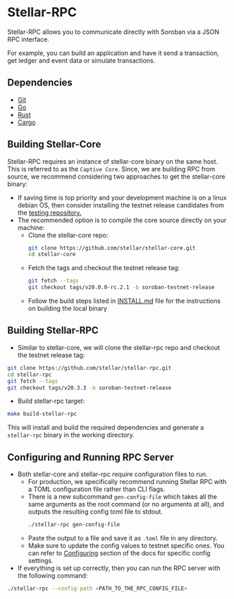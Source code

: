 # Stellar-RPC

Stellar-RPC allows you to communicate directly with Soroban via a JSON RPC interface.

For example, you can build an application and have it send a transaction, get ledger and event data or simulate transactions.

## Dependencies
  - [Git](https://git-scm.com/downloads)
  - [Go](https://golang.org/doc/install)
  - [Rust](https://www.rust-lang.org/tools/install)
  - [Cargo](https://doc.rust-lang.org/cargo/getting-started/installation.html)

## Building Stellar-Core
Stellar-RPC requires an instance of stellar-core binary on the same host. This is referred to as the `Captive Core`. 
Since, we are building RPC from source, we recommend considering two approaches to get the stellar-core binary:
- If saving time is top priority and your development machine is on a linux debian OS, then consider installing the 
testnet release candidates from the [testing repository.](https://apt.stellar.org/pool/unstable/s/stellar-core/)
- The recommended option is to compile the core source directly on your machine:
    - Clone the stellar-core repo:
        ```bash
        git clone https://github.com/stellar/stellar-core.git
        cd stellar-core
        ```
    - Fetch the tags and checkout the testnet release tag:
        ```bash
        git fetch --tags
        git checkout tags/v20.0.0-rc.2.1 -b soroban-testnet-release
        ```
    - Follow the build steps listed in [INSTALL.md](https://github.com/stellar/stellar-core/blob/master/INSTALL.md) file for the instructions on building the local binary

## Building Stellar-RPC
- Similar to stellar-core, we will clone the stellar-rpc repo and checkout the testnet release tag:
```bash
git clone https://github.com/stellar/stellar-rpc.git
cd stellar-rpc
git fetch --tags
git checkout tags/v20.3.3 -b soroban-testnet-release
```
- Build stellar-rpc target:
```bash
make build-stellar-rpc
```
This will install and build the required dependencies and generate a `stellar-rpc` binary in the working directory.

## Configuring and Running RPC Server
- Both stellar-core and stellar-rpc require configuration files to run. 
  - For production, we specifically recommend running Stellar RPC with a TOML configuration file rather than CLI flags. 
  - There is a new subcommand `gen-config-file` which takes all the same arguments as the root command (or no arguments at all), 
  and outputs the resulting config toml file to stdout.
      ```bash
      ./stellar-rpc gen-config-file
      ```
  - Paste the output to a file and save it as `.toml` file in any directory. 
  - Make sure to update the config values to testnet specific ones. You can refer to [Configuring](https://developers.stellar.org/docs/data/apis/rpc/admin-guide/configuring) section of the docs for specific config settings.
- If everything is set up correctly, then you can run the RPC server with the following command:
```bash
./stellar-rpc --config-path <PATH_TO_THE_RPC_CONFIG_FILE>
```
